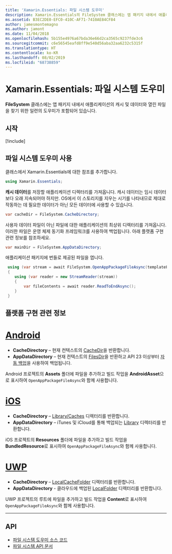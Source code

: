 ```yaml
---
title: 'Xamarin.Essentials: 파일 시스템 도우미'
description: Xamarin.Essentials의 FileSystem 클래스에는 앱 패키지 내에서 애플리케이션의 캐시 및 데이터와 열린 파일을 찾기 위한 일련의 도우미가 포함되어 있습니다.
ms.assetid: B3EC2DE0-EFC0-410C-AF71-7410AE84CF84
author: jamesmontemagno
ms.author: jamont
ms.date: 11/04/2018
ms.openlocfilehash: 5b155e4976a67bda36e66d2ca3565c9237fde3c6
ms.sourcegitcommit: c6e56545eafd8ff9e540d56aba32aa6232c5315f
ms.translationtype: HT
ms.contentlocale: ko-KR
ms.lasthandoff: 08/02/2019
ms.locfileid: "68738859"
---
```

# <a name="xamarinessentials-file-system-helpers"></a>Xamarin.Essentials: 파일 시스템 도우미

**FileSystem** 클래스에는 앱 패키지 내에서 애플리케이션의 캐시 및 데이터와 열린 파일을 찾기 위한 일련의 도우미가 포함되어 있습니다.

## <a name="get-started"></a>시작

[!include[](~/essentials/includes/get-started.md)]

## <a name="using-file-system-helpers"></a>파일 시스템 도우미 사용

클래스에서 Xamarin.Essentials에 대한 참조를 추가합니다.

```csharp
using Xamarin.Essentials;
```

**캐시 데이터**를 저장할 애플리케이션 디렉터리를 가져옵니다. 캐시 데이터는 임시 데이터보다 오래 지속되어야 하지만. OS에서 이 스토리지를 지우는 시기를 나타내므로 제대로 작동하는 데 필요한 데이터가 아닌 모든 데이터에 사용할 수 있습니다.

```csharp
var cacheDir = FileSystem.CacheDirectory;
```

사용자 데이터 파일이 아닌 파일에 대한 애플리케이션의 최상위 디렉터리를 가져옵니다. 이러한 파일은 운영 체제 동기화 프레임워크를 사용하여 백업됩니다. 아래 플랫폼 구현 관련 정보를 참조하세요.

```csharp
var mainDir = FileSystem.AppDataDirectory;
```

애플리케이션 패키지에 번들로 제공된 파일을 엽니다.

```csharp
 using (var stream = await FileSystem.OpenAppPackageFileAsync(templateFileName))
 {
    using (var reader = new StreamReader(stream))
    {
        var fileContents = await reader.ReadToEndAsync();
    }
 }
```

## <a name="platform-implementation-specifics"></a>플랫폼 구현 관련 정보

# <a name="androidtabandroid"></a>[Android](#tab/android)

- **CacheDirectory** – 현재 컨텍스트의 [CacheDir](https://developer.android.com/reference/android/content/Context.html#getCacheDir)을 반환합니다.
- **AppDataDirectory** – 현재 컨텍스트의 [FilesDir](https://developer.android.com/reference/android/content/Context.html#getFilesDir)을 반환하고 API 23 이상부터 [자동 백업](https://developer.android.com/guide/topics/data/autobackup.html)을 사용하여 백업됩니다.

Android 프로젝트의 **Assets** 폴더에 파일을 추가하고 빌드 작업을 **AndroidAsset**으로 표시하여 `OpenAppPackageFileAsync`와 함께 사용합니다.

# <a name="iostabios"></a>[iOS](#tab/ios)

- **CacheDirectory** – [Library/Caches](https://developer.apple.com/library/content/documentation/FileManagement/Conceptual/FileSystemProgrammingGuide/FileSystemOverview/FileSystemOverview.html) 디렉터리를 반환합니다.
- **AppDataDirectory** – iTunes 및 iCloud를 통해 백업되는 [Library](https://developer.apple.com/library/content/documentation/FileManagement/Conceptual/FileSystemProgrammingGuide/FileSystemOverview/FileSystemOverview.html) 디렉터리를 반환합니다.

iOS 프로젝트의 **Resources** 폴더에 파일을 추가하고 빌드 작업을 **BundledResource**로 표시하여 `OpenAppPackageFileAsync`와 함께 사용합니다.

# <a name="uwptabuwp"></a>[UWP](#tab/uwp)

- **CacheDirectory** – [LocalCacheFolder](https://docs.microsoft.com/uwp/api/windows.storage.applicationdata.localcachefolder#Windows_Storage_ApplicationData_LocalCacheFolder) 디렉터리를 반환합니다.
- **AppDataDirectory** - 클라우드에 백업된 [LocalFolder](https://docs.microsoft.com/uwp/api/windows.storage.applicationdata.localfolder#Windows_Storage_ApplicationData_LocalFolder) 디렉터리를 반환합니다.

UWP 프로젝트의 루트에 파일을 추가하고 빌드 작업을 **Content**로 표시하여 `OpenAppPackageFileAsync`와 함께 사용합니다.

--------------

## <a name="api"></a>API

- [파일 시스템 도우미 소스 코드](https://github.com/xamarin/Essentials/tree/master/Xamarin.Essentials/FileSystem)
- [파일 시스템 API 문서](xref:Xamarin.Essentials.FileSystem)
